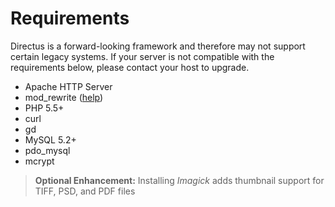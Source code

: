 # Requirements
Directus is a forward-looking framework and therefore may not support certain legacy systems. If your server is not compatible with the requirements below, please contact your host to upgrade.

* Apache HTTP Server
* mod_rewrite ([help](/05-troubleshooting/01-faq.md))
* PHP 5.5+
* curl
* gd
* MySQL 5.2+
* pdo_mysql
* mcrypt

> **Optional Enhancement:** Installing *Imagick* adds thumbnail support for TIFF, PSD, and PDF files
